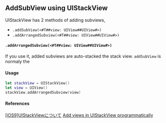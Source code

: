 ## AddSubView using UIStackView

UIStackView has 2 methods of adding subviews,

- `.addSubView(<#T##view: UIView##UIView#>)`
- `.addArrangedSubview(<#T##view: UIView##UIView#>)`

#### `.addArrangedSubview(<#T##view: UIView##UIView#>)`

If you use it, added subviews are auto-stacked the stack view.
`addSubView` is normaly the

#### Usage

```swift
let stackView = UIStackView()
let view = UIView()
stackView.addArrangedSubview(view)
```

#### References

[[iOS9]UIStackViewについて](https://qiita.com/kaway/items/54d750f2cc5b7c7465e5)
[Add views in UIStackView programmatically](https://stackoverflow.com/questions/30728062/add-views-in-uistackview-programmatically)
